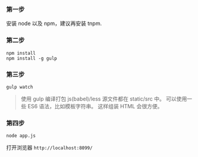 ### 第一步
安装 node 以及 npm，建议再安装 tnpm.

### 第二步
```
npm install
npm install -g gulp
```

### 第三步
```
gulp watch
```
> 使用 gulp 编译打包 js(babel)/less
> 源文件都在 static/src 中。
> 可以使用一些 ES6 语法，比如模板字符串。
> 这样组装 HTML 会很方便。

### 第四步
```
node app.js
```
打开浏览器 `http://localhost:8099/`
